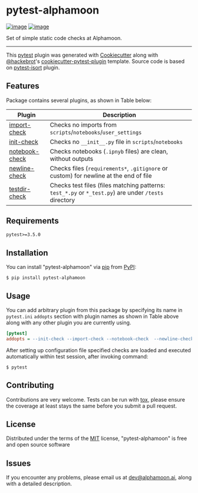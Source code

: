 # pytest-alphamoon

[![image](https://img.shields.io/pypi/v/pytest-alphamoon.svg)](https://pypi.org/project/pytest-alphamoon%0A%20:alt:%20PyPI%20version)
[![image](https://img.shields.io/pypi/pyversions/pytest-alphamoon.svg)](https://pypi.org/project/pytest-alphamoon)

Set of simple static code checks at Alphamoon.

* * * * *

This [pytest](https://github.com/pytest-dev/pytest) plugin was generated
with [Cookiecutter](https://github.com/audreyr/cookiecutter) along with
[@hackebrot](https://github.com/hackebrot)'s
[cookiecutter-pytest-plugin](https://github.com/pytest-dev/cookiecutter-pytest-plugin)
template. Source code is based on [pytest-isort](https://github.com/moccu/pytest-isort) plugin.

Features
--------

Package contains several plugins, as shown in Table below:


| Plugin         | Description           |
| -------------- | --------------------- |
| [import-check](pytest_alphamoon/import_check.py) | Checks no imports from `scripts`/`notebooks`/`user_settings`|
| [init-check](pytest_alphamoon/init_check.py) | Checks no `__init__.py` file in `scripts`/`notebooks`|
| [notebook-check](pytest_alphamoon/notebook_check.py) | Checks notebooks (`.ipnyb` files) are clean, without outputs || [notebook-check](pytest_alphamoon) | Checks notebooks (`.ipnyb` files) are clean, without outputs | 
| [newline-check](pytest_alphamoon/newline_check.py) | Checks files (`requirements*`, `.gitignore` or custom) for newline at the end of file |  
| [testdir-check](pytest_alphamoon/testdir_check) | Checks test files (files matching patterns: `test_*.py` or `*_test.py`) are under `/tests` directory | 

Requirements
------------
```requirements.txt
pytest>=3.5.0
```

Installation
------------

You can install "pytest-alphamoon" via
[pip](https://pypi.org/project/pip/) from
[PyPI](https://pypi.org/project):

    $ pip install pytest-alphamoon

Usage
-----

You can add arbitrary plugin from this package by specifying its name in `pytest.ini` `addopts`
section with plugin names as shown in Table above along with any other plugin you are currently using.

```ini
[pytest]
addopts = --init-check --import-check --notebook-check  --newline-check --testdir-check
``` 

After setting up configuration file specified checks are loaded and executed automatically within test session, 
after invoking command:

    $ pytest

Contributing
------------

Contributions are very welcome. Tests can be run with
[tox](https://tox.readthedocs.io/en/latest/), please ensure the coverage
at least stays the same before you submit a pull request.

License
-------

Distributed under the terms of the
[MIT](http://opensource.org/licenses/MIT) license, "pytest-alphamoon" is
free and open source software

Issues
------

If you encounter any problems, please email us at <dev@alphamoon.ai>, along with a detailed description.
